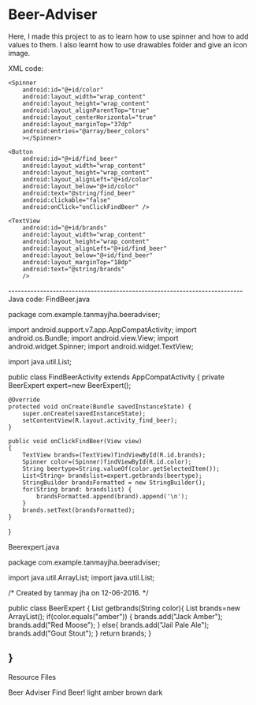 # Beer-Adviser
Here, I made this project to as to learn how to use spinner and how to add values to them. I also learnt how to use drawables folder and give an icon image. 

XML code: 
<?xml version="1.0" encoding="utf-8"?>
<RelativeLayout
    xmlns:android="http://schemas.android.com/apk/res/android"
    xmlns:tools="http://schemas.android.com/tools"
    android:layout_width="match_parent"
    android:layout_height="match_parent"
    android:paddingLeft="@dimen/activity_horizontal_margin"
    android:paddingRight="@dimen/activity_horizontal_margin"
    android:paddingTop="@dimen/activity_vertical_margin"
    android:paddingBottom="@dimen/activity_vertical_margin"
    tools:context="com.example.tanmayjha.beeradviser.FindBeerActivity">

    <Spinner
        android:id="@+id/color"
        android:layout_width="wrap_content"
        android:layout_height="wrap_content"
        android:layout_alignParentTop="true"
        android:layout_centerHorizontal="true"
        android:layout_marginTop="37dp"
        android:entries="@array/beer_colors"
        ></Spinner>

    <Button
        android:id="@+id/find_beer"
        android:layout_width="wrap_content"
        android:layout_height="wrap_content"
        android:layout_alignLeft="@+id/color"
        android:layout_below="@+id/color"
        android:text="@string/find_beer"
        android:clickable="false"
        android:onClick="onClickFindBeer" />

    <TextView
        android:id="@+id/brands"
        android:layout_width="wrap_content"
        android:layout_height="wrap_content"
        android:layout_alignLeft="@+id/find_beer"
        android:layout_below="@+id/find_beer"
        android:layout_marginTop="18dp"
        android:text="@string/brands"
        />



</RelativeLayout>
--------------------------------------------------------------------------
Java code:
FindBeer.java

package com.example.tanmayjha.beeradviser;

import android.support.v7.app.AppCompatActivity;
import android.os.Bundle;
import android.view.View;
import android.widget.Spinner;
import android.widget.TextView;

import java.util.List;

public class FindBeerActivity extends AppCompatActivity {
    private  BeerExpert expert=new BeerExpert();

    @Override
    protected void onCreate(Bundle savedInstanceState) {
        super.onCreate(savedInstanceState);
        setContentView(R.layout.activity_find_beer);
    }

    public void onClickFindBeer(View view)
    {
        TextView brands=(TextView)findViewById(R.id.brands);
        Spinner color=(Spinner)findViewById(R.id.color);
        String beertype=String.valueOf(color.getSelectedItem());
        List<String> brandslist=expert.getbrands(beertype);
        StringBuilder brandsFormatted = new StringBuilder();
        for(String brand: brandslist) {
            brandsFormatted.append(brand).append('\n');
        }
        brands.setText(brandsFormatted);
    }

}

Beerexpert.java

package com.example.tanmayjha.beeradviser;

import java.util.ArrayList;
import java.util.List;

/* Created by tanmay jha on 12-06-2016. */

public class BeerExpert {
    List<String> getbrands(String color){
        List<String> brands=new ArrayList<String>();
        if(color.equals("amber")) {
            brands.add("Jack Amber");
            brands.add("Red Moose");
        }
        else{
            brands.add("Jail Pale Ale");
            brands.add("Gout Stout");
        }
        return brands;
    }

}
--------------------------------------------------------------

Resource Files

<resources>
    <string name="app_name">Beer Adviser</string>
    <string name="find_beer">Find Beer!</string>
    <string name="brands"></string>
    <string-array name="beer_colors">
        <item>light</item>
        <item>amber</item>
        <item>brown</item>
        <item>dark</item>
    </string-array>
</resources>
